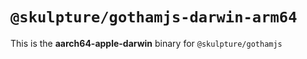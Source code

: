 # `@skulpture/gothamjs-darwin-arm64`

This is the **aarch64-apple-darwin** binary for `@skulpture/gothamjs`
